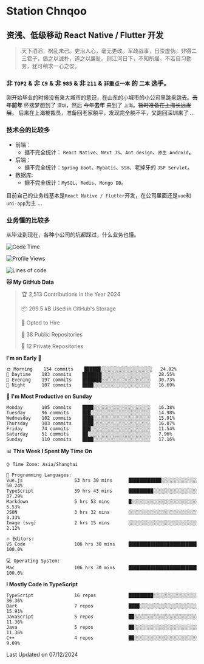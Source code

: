 # Station Chnqoo

## 资浅、低级移动 React Native / Flutter 开发

> 天下滔滔，祸乱未已。吏治人心，毫无更改。军政战事，日崇虚伪。非得二三君子，倡之以诚朴，道之以廉耻。则江河日下，不知所届。不若自习勤劳，犹可稍求一心之安。

### 非 `TOP2` & 非 `C9` & 非 `985` & 非 `211` & `非重点一本` 的 `二本` 选手。

刚开始毕业的时候没有来大城市的意识，在山东的小城市的小公司里跳来跳去。~~去年~~**前年** 怀揣梦想到了 `深圳`，然后 ~~今年~~**去年** 来到了 `上海`。~~暂时准备在上海长远发展~~。
后来在上海被裁员，准备回老家躺平，发现完全躺不平，又跑回深圳来了 ...

### 技术会的比较多

- 前端：
  - 据不完全统计： `React Native`、`Next JS`、`Ant design`、`原生 Android`。
- 后端：
  - 据不完全统计：`Spring boot`、`Mybatis`、`SSH`、老掉牙的 `JSP Servlet`。
- 数据库:
  - 据不完全统计：`MySQL`、`Redis`、`Mongo DB`。

目前自己的业务线基本是`React Native / Flutter`开发，在公司里面还是`vue`和`uni-app`为主 ...

### 业务懂的比较多

从毕业到现在，各种小公司的坑都踩过，什么业务也懂。

<!--START_SECTION:waka-->
![Code Time](http://img.shields.io/badge/Code%20Time-6%2C848%20hrs%2057%20mins-blue)

![Profile Views](http://img.shields.io/badge/Profile%20Views-0-blue)

![Lines of code](https://img.shields.io/badge/From%20Hello%20World%20I%27ve%20Written-481%20Thousand%20lines%20of%20code-blue)

**🐱 My GitHub Data** 

> 🏆 2,513 Contributions in the Year 2024
 > 
> 📦 299.5 kB Used in GitHub's Storage 
 > 
> 💼 Opted to Hire
 > 
> 📜 38 Public Repositories 
 > 
> 🔑 12 Private Repositories  
 > 
**I'm an Early 🐤** 

```text
🌞 Morning    154 commits    ██████░░░░░░░░░░░░░░░░░░░   24.02% 
🌆 Daytime    183 commits    ███████░░░░░░░░░░░░░░░░░░   28.55% 
🌃 Evening    197 commits    ███████░░░░░░░░░░░░░░░░░░   30.73% 
🌙 Night      107 commits    ████░░░░░░░░░░░░░░░░░░░░░   16.69%

```
📅 **I'm Most Productive on Sunday** 

```text
Monday       105 commits    ████░░░░░░░░░░░░░░░░░░░░░   16.38% 
Tuesday      96 commits     ███░░░░░░░░░░░░░░░░░░░░░░   14.98% 
Wednesday    102 commits    ████░░░░░░░░░░░░░░░░░░░░░   15.91% 
Thursday     103 commits    ████░░░░░░░░░░░░░░░░░░░░░   16.07% 
Friday       74 commits     ███░░░░░░░░░░░░░░░░░░░░░░   11.54% 
Saturday     51 commits     ██░░░░░░░░░░░░░░░░░░░░░░░   7.96% 
Sunday       110 commits    ████░░░░░░░░░░░░░░░░░░░░░   17.16%

```


📊 **This Week I Spent My Time On** 

```text
⌚︎ Time Zone: Asia/Shanghai

💬 Programming Languages: 
Vue.js                   53 hrs 30 mins      ████████████░░░░░░░░░░░░░   50.24% 
TypeScript               39 hrs 43 mins      █████████░░░░░░░░░░░░░░░░   37.29% 
Markdown                 5 hrs 53 mins       █░░░░░░░░░░░░░░░░░░░░░░░░   5.53% 
JSON                     3 hrs 32 mins       ░░░░░░░░░░░░░░░░░░░░░░░░░   3.33% 
Image (svg)              2 hrs 15 mins       ░░░░░░░░░░░░░░░░░░░░░░░░░   2.12%

🔥 Editors: 
VS Code                  106 hrs 30 mins     █████████████████████████   100.0%

💻 Operating System: 
Mac                      106 hrs 30 mins     █████████████████████████   100.0%

```

**I Mostly Code in TypeScript** 

```text
TypeScript               16 repos            █████████░░░░░░░░░░░░░░░░   36.36% 
Dart                     7 repos             ████░░░░░░░░░░░░░░░░░░░░░   15.91% 
JavaScript               5 repos             ██░░░░░░░░░░░░░░░░░░░░░░░   11.36% 
Java                     5 repos             ██░░░░░░░░░░░░░░░░░░░░░░░   11.36% 
C++                      4 repos             ██░░░░░░░░░░░░░░░░░░░░░░░   9.09%

```



 Last Updated on 07/12/2024
<!--END_SECTION:waka-->

<!---
ChenqiaoStation/ChenqiaoStation is a ✨ special ✨ repository because its `README.md` (this file) appears on your GitHub profile.
You can click the Preview link to take a look at your changes.
--->
